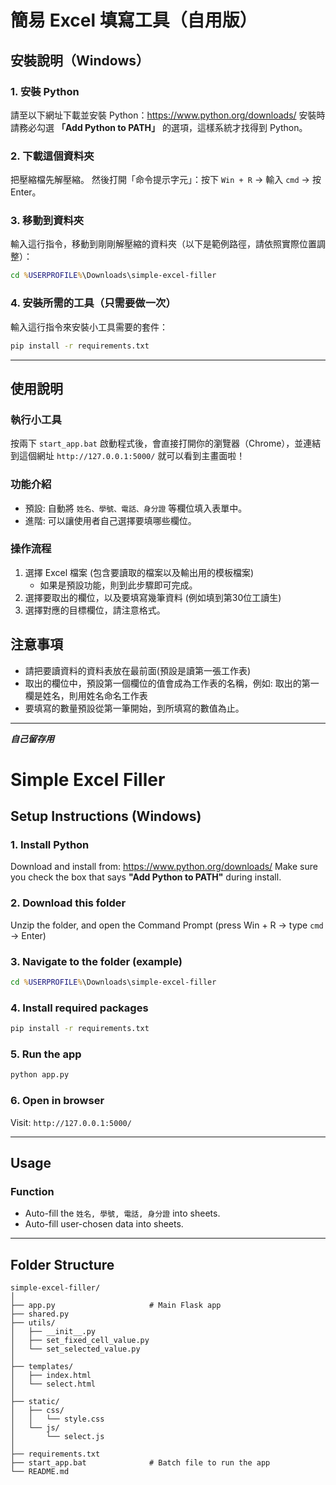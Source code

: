 # 簡易 Excel 填寫工具（自用版）

## 安裝說明（Windows）

### 1. 安裝 Python
請至以下網址下載並安裝 Python：https://www.python.org/downloads/
安裝時請務必勾選 **「Add Python to PATH」** 的選項，這樣系統才找得到 Python。

### 2. 下載這個資料夾
把壓縮檔先解壓縮。
然後打開「命令提示字元」：按下 `Win + R` → 輸入 `cmd` → 按 Enter。

### 3. 移動到資料夾
輸入這行指令，移動到剛剛解壓縮的資料夾（以下是範例路徑，請依照實際位置調整）：
```cmd
cd %USERPROFILE%\Downloads\simple-excel-filler
```

### 4. 安裝所需的工具（只需要做一次）
輸入這行指令來安裝小工具需要的套件：
```cmd
pip install -r requirements.txt
```

---

## 使用說明

### 執行小工具
按兩下 `start_app.bat` 啟動程式後，會直接打開你的瀏覽器（Chrome），並連結到這個網址 `http://127.0.0.1:5000/` 就可以看到主畫面啦！

### 功能介紹
- 預設: 自動將 `姓名、學號、電話、身分證` 等欄位填入表單中。
- 進階: 可以讓使用者自己選擇要填哪些欄位。

### 操作流程
1. 選擇 Excel 檔案 (包含要讀取的檔案以及輸出用的模板檔案)
   - 如果是預設功能，則到此步驟即可完成。
2. 選擇要取出的欄位，以及要填寫幾筆資料 (例如填到第30位工讀生)
3. 選擇對應的目標欄位，請注意格式。

## 注意事項
- 請把要讀資料的資料表放在最前面(預設是讀第一張工作表)
- 取出的欄位中，預設第一個欄位的值會成為工作表的名稱，例如: 取出的第一欄是姓名，則用姓名命名工作表
- 要填寫的數量預設從第一筆開始，到所填寫的數值為止。


------------------------------------------------------------------------------------------------------

***自己留存用***

# Simple Excel Filler

## Setup Instructions (Windows)

### 1. Install Python
Download and install from: https://www.python.org/downloads/
Make sure you check the box that says **"Add Python to PATH"** during install.

### 2. Download this folder
Unzip the folder, and open the Command Prompt (press Win + R → type `cmd` → Enter)

### 3. Navigate to the folder (example)
```cmd
cd %USERPROFILE%\Downloads\simple-excel-filler
```

### 4. Install required packages
```cmd
pip install -r requirements.txt
```

### 5. Run the app
```cmd
python app.py
```

### 6. Open in browser
Visit: `http://127.0.0.1:5000/`

---

## Usage

### Function
- Auto-fill the `姓名, 學號, 電話, 身分證` into sheets.
- Auto-fill user-chosen data into sheets.

---

## Folder Structure
```
simple-excel-filler/
│
├── app.py                     # Main Flask app
├── shared.py
├── utils/
│   ├── __init__.py
│   ├── set_fixed_cell_value.py
│   └── set_selected_value.py
│
├── templates/
│   ├── index.html
│   └── select.html
│
├── static/
│   ├── css/
│   │   └── style.css
│   └── js/
│       └── select.js
│
├── requirements.txt
├── start_app.bat              # Batch file to run the app
└── README.md
```

